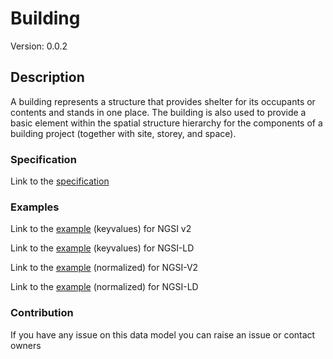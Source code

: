 # Building
Version: 0.0.2

## Description 

A building represents a structure that provides shelter for its occupants or contents and stands in one place. The building is also used to provide a basic element within the spatial structure hierarchy for the components of a building project (together with site, storey, and space).
### Specification

Link to the [specification](https://github.com/smart-data-models/incubated/SAREF/s4bldg/Building/doc/spec.md)

### Examples

Link to the [example](https://github.com/smart-data-models/incubated/SAREF/s4bldg/Building/examples/example.json) (keyvalues) for NGSI v2

Link to the [example](https://github.com/smart-data-models/incubated/SAREF/s4bldg/Building/examples/example.jsonld) (keyvalues) for NGSI-LD

Link to the [example](https://github.com/smart-data-models/incubated/SAREF/s4bldg/Building/examples/example-normalized.json) (normalized) for NGSI-V2

Link to the [example](https://github.com/smart-data-models/incubated/SAREF/s4bldg/Building/examples/example-normalized.jsonld) (normalized) for NGSI-LD
### Contribution

 If you have any issue on this data model you can raise an issue or contact owners
